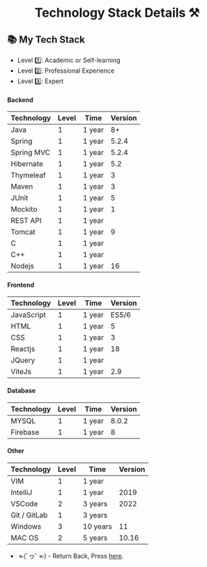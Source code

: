<p align="center">
  <h1 align="center"> Technology Stack Details ⚒</h1>
</p>

## 📚 My Tech Stack 

- Level  1️⃣: Academic or Self-learning
- Level  2️⃣: Professional Experience
- Level  3️⃣: Expert

#### Backend

| Technology | Level | Time     | Version |
|------------|-------|----------|---------|
| Java       | 1     | 1 year   | 8+      |
| Spring     | 1     | 1 year   | 5.2.4   |
| Spring MVC | 1     | 1 year   | 5.2.4   |
| Hibernate  | 1     | 1 year   | 5.2     |
| Thymeleaf  | 1     | 1 year   | 3       |
| Maven      | 1     | 1 year   | 3       |
| JUnit      | 1     | 1 year   | 5       |
| Mockito    | 1     | 1 year   | 1       |
| REST API   | 1     | 1 year   |         |
| Tomcat     | 1     | 1 year   | 9       | 
| C          | 1     | 1 year   |         |
| C++        | 1     | 1 year   |         |
| Nodejs     | 1     | 1 year   | 16      |

#### Frontend

| Technology | Level | Time     | Version |
|------------|-------|----------|---------|
| JavaScript | 1     | 1 year   | ES5/6   |
| HTML       | 1     | 1 year   | 5       |
| CSS        | 1     | 1 year   | 3       |
| Reactjs    | 1     | 1 year   | 18      |
| JQuery     | 1     | 1 year   |         |
| ViteJs     | 1     | 1 year   | 2.9     |

#### Database

| Technology | Level | Time     | Version |
|------------|-------|----------|---------|
| MYSQL      | 1     | 1 year   | 8.0.2   |
| Firebase   | 1     | 1 year   | 8       |

#### Other

| Technology | Level | Time     | Version |
|------------|-------|----------|---------|
| VIM        | 1     | 1 year |         |
| IntelliJ   | 1     | 1 year  | 2019    |
| VSCode     | 2     | 3 years   | 2022    |
| Git / GitLab | 1     | 3 years |         |
| Windows    | 3     | 10 years | 11      |
| MAC OS     | 2     | 5 years  | 10.16   |

- ☜(ﾟヮﾟ☜) - Return Back, Press [here](https://github.com/carlos-regis "here").
